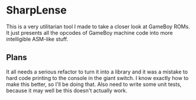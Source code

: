 # SharpLense
This is a very utilitarian tool I made to take a closer look at GameBoy ROMs. It just presents all the opcodes of GameBoy machine code into more intelligible ASM-like stuff.

## Plans
It all needs a serious refactor to turn it into a library and it was a mistake to hard code printing to the console in the giant switch. I know exactly how to make this better, so I'll be doing that. Also need to write some unit tests, because it may well be this doesn't actually work.
